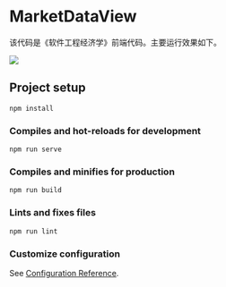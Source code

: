 # MarketDataView

该代码是《软件工程经济学》前端代码。主要运行效果如下。

<img src="https://postimg.cc/9rfLKXLx" />

## Project setup
```
npm install
```

### Compiles and hot-reloads for development
```
npm run serve
```

### Compiles and minifies for production
```
npm run build
```

### Lints and fixes files
```
npm run lint
```

### Customize configuration
See [Configuration Reference](https://cli.vuejs.org/config/).

